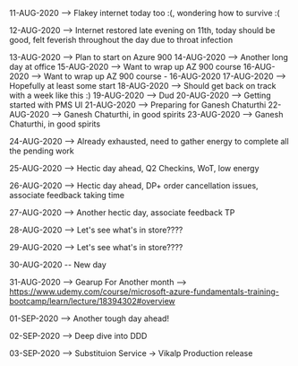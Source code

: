 11-AUG-2020 --> Flakey internet today too :(, wondering how to survive :(

12-AUG-2020 --> Internet restored late evening on 11th, today should be good, felt feverish throughout the day due to throat infection

13-AUG-2020 --> Plan to start on Azure 900
14-AUG-2020 --> Another long day at office
15-AUG-2020 --> Want to wrap up AZ 900 course
16-AUG-2020 --> Want to wrap up AZ 900 course - 16-AUG-2020
17-AUG-2020 --> Hopefully at least some start
18-AUG-2020 --> Should get back on track with a week like this :)
19-AUG-2020 --> Dud
20-AUG-2020 --> Getting started with PMS UI
21-AUG-2020 --> Preparing for Ganesh Chaturthi
22-AUG-2020 --> Ganesh Chaturthi, in good spirits
23-AUG-2020 --> Ganesh Chaturthi, in good spirits

24-AUG-2020 --> Already exhausted, need to gather energy to complete all the pending work

25-AUG-2020 --> Hectic day ahead, Q2 Checkins, WoT, low energy

26-AUG-2020 --> Hectic day ahead, DP+ order cancellation issues, associate feedback taking time

27-AUG-2020 --> Another hectic day, associate feedback TP

28-AUG-2020 --> Let's see what's in store????

29-AUG-2020 --> Let's see what's in store????

30-AUG-2020 -- New day

31-AUG-2020 --> Gearup For Another month --> https://www.udemy.com/course/microsoft-azure-fundamentals-training-bootcamp/learn/lecture/18394302#overview

01-SEP-2020 --> Another tough day ahead!

02-SEP-2020 --> Deep dive into DDD

03-SEP-2020 --> Substituion Service -> Vikalp Production release
